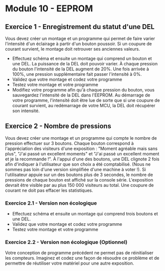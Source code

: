 # Module 10 - EEPROM

## Exercice 1 - Enregistrement du statut d'une DEL

Vous devez créer un montage et un programme qui permet de faire varier l'intensité d'un éclairage à partir d'un bouton poussoir. Si un coupure de courant survient, le montage doit retrouver ses anciennes valeurs.

- Effectuez schéma et ensuite un montage qui comprend un bouton et une DEL. La puissance de la DEL doit pouvoir varier. À chaque pression du bouton l'intensité de la DEL augment de 20%. Une fois arrivée à 100%, une pression supplémentaire fait passer l'intensité à 0%.
- Validez que votre montage et codez votre programme
- Testez votre montage et votre programme
- Modifiez votre programme afin qu'à chaque pression du bouton, vous sauvegardez l'intensité de la DEL dans l'EEPROM. Au démarrage de votre programme, l'intensité doit être lue de sorte que si une coupure de courant survient, au redémarrage de votre MCU, la DEL doit récupérer son intensité.

## Exercice 2 - Nombre de pressions

Vous devez créer une montage et un programme qui compte le nombre de pression effectuer sur 3 boutons. Chaque bouton correspond à l'appréciation des visiteurs d'une exposition : "Moment agréable mais sans plus", "J'ai passé un excellent moments" et "J'ai passé un excellent moment et je la recommande !". À l'appui d'une des boutons, une DEL clignote 2 fois afin d'indiquer à l'utilisateur que son choix a été comptabilisé. (Nous ne sommes pas loin d'une version simplifiée d'une machine à voter !). Si l'utilisateur appuie sur un des boutons plus de 3 secondes, le nombre de pressions de chaque bouton est affiché sur la console série. L'exposition devrait être visible par au plus 150 000 visiteurs au total. Une coupure de courant ne doit pas effacer les statistiques.

### Exercice 2.1 - Version non écologique

- Effectuez schéma et ensuite un montage qui comprend trois boutons et une DEL.
- Validez que votre montage et codez votre programme
- Testez votre montage et votre programme

### Exercice 2.2 - Version non écologique (Optionnel)

Votre conception de programme précédent ne permet pas de réinitialiser les compteurs. Imaginez et codez une façon de résoudre ce problème et de permettre de réutiliser votre matériel pour une autre exposition.
